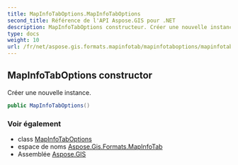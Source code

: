 ```yaml
---
title: MapInfoTabOptions.MapInfoTabOptions
second_title: Référence de l'API Aspose.GIS pour .NET
description: MapInfoTabOptions constructeur. Créer une nouvelle instance.
type: docs
weight: 10
url: /fr/net/aspose.gis.formats.mapinfotab/mapinfotaboptions/mapinfotaboptions/
---
```

## MapInfoTabOptions constructor

Créer une nouvelle instance.

```csharp
public MapInfoTabOptions()
```

### Voir également

* class [MapInfoTabOptions](../)
* espace de noms [Aspose.Gis.Formats.MapInfoTab](../../mapinfotaboptions/)
* Assemblée [Aspose.GIS](../../../)


